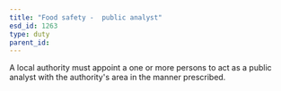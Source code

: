 ```yaml
---
title: "Food safety -  public analyst"
esd_id: 1263
type: duty
parent_id:  
---
```


A local authority must appoint a one or more persons to act as a public analyst with the authority's area in the manner prescribed.

